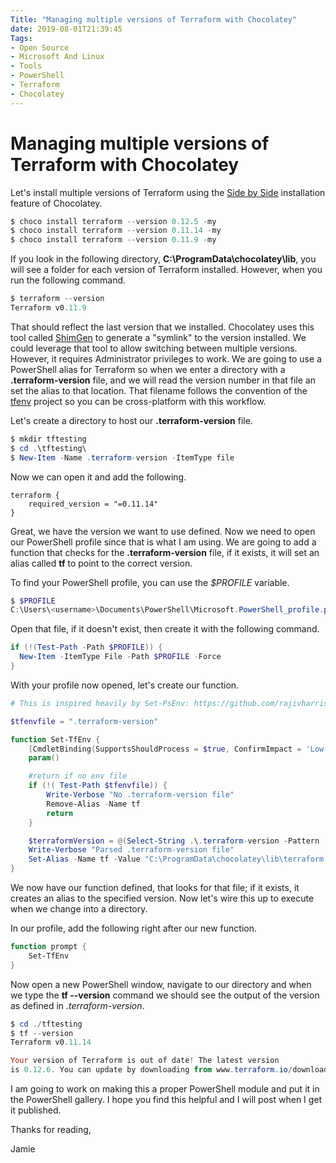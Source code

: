 ```yaml
---
Title: "Managing multiple versions of Terraform with Chocolatey"
date: 2019-08-01T21:39:45
Tags: 
- Open Source
- Microsoft And Linux
- Tools
- PowerShell
- Terraform
- Chocolatey
---
```

# Managing multiple versions of Terraform with Chocolatey

Let's install multiple versions of Terraform using the [Side by Side](https://chocolatey.org/docs/commandsinstall#examples) installation feature of Chocolatey.

```PowerShell
$ choco install terraform --version 0.12.5 -my
$ choco install terraform --version 0.11.14 -my
$ choco install terraform --version 0.11.9 -my
```

If you look in the following directory, **C:\ProgramData\chocolatey\lib**, you will see a folder for each version of Terraform installed. However, when you run the following command.

```PowerShell
$ terraform --version
Terraform v0.11.9
```

That should reflect the last version that we installed. Chocolatey uses this tool called [ShimGen](https://github.com/chocolatey/shimgen) to generate a "symlink" to the version installed. We could leverage that tool to allow switching between multiple versions. However, it requires Administrator privileges to work. We are going to use a PowerShell alias for Terraform so when we enter a directory with a **.terraform-version** file, and we will read the version number in that file an set the alias to that location. That filename follows the convention of the [tfenv](https://github.com/tfutils/tfenv#terraform-version) project so you can be cross-platform with this workflow.

Let's create a directory to host our **.terraform-version** file.

```PowerShell
$ mkdir tftesting
$ cd .\tftesting\
$ New-Item -Name .terraform-version -ItemType file
```

Now we can open it and add the following.

```
terraform {
    required_version = "=0.11.14"
}
```

Great, we have the version we want to use defined. Now we need to open our PowerShell profile since that is what I am using. We are going to add a function that checks for the **.terraform-version** file, if it exists, it will set an alias called **tf** to point to the correct version.

To find your PowerShell profile, you can use the *$PROFILE* variable.

```PowerShell
$ $PROFILE
C:\Users\<username>\Documents\PowerShell\Microsoft.PowerShell_profile.ps1
```

Open that file, if it doesn't exist, then create it with the following command.

```PowerShell
if (!(Test-Path -Path $PROFILE)) {
  New-Item -ItemType File -Path $PROFILE -Force
}
```

With your profile now opened, let's create our function.

```PowerShell
# This is inspired heavily by Set-PsEnv: https://github.com/rajivharris/Set-PsEnv

$tfenvfile = ".terraform-version"

function Set-TfEnv {
    [CmdletBinding(SupportsShouldProcess = $true, ConfirmImpact = 'Low')]
    param()

    #return if no env file
    if (!( Test-Path $tfenvfile)) {
        Write-Verbose "No .terraform-version file"
        Remove-Alias -Name tf
        return
    }

    $terraformVersion = @(Select-String .\.terraform-version -Pattern '([0-9]).([0-9])([0-9]).([0-9])([0-9])').Matches[0].Value
    Write-Verbose "Parsed .terraform-version file"
    Set-Alias -Name tf -Value "C:\ProgramData\chocolatey\lib\terraform.$($terraformVersion)\tools\terraform.exe" -Scope Global
}
```

We now have our function defined, that looks for that file; if it exists, it creates an alias to the specified version. Now let's wire this up to execute when we change into a directory.

In our profile, add the following right after our new function.

```PowerShell
function prompt {
    Set-TfEnv
}
```

Now open a new PowerShell window, navigate to our directory and when we type the **tf --version** command we should see the output of the version as defined in *.terraform-version*.

```PowerShell
$ cd ./tftesting
$ tf --version
Terraform v0.11.14

Your version of Terraform is out of date! The latest version
is 0.12.6. You can update by downloading from www.terraform.io/downloads.html
```

I am going to work on making this a proper PowerShell module and put it in the PowerShell gallery.  I hope you find this helpful and I will post when I get it published.

Thanks for reading,

Jamie
